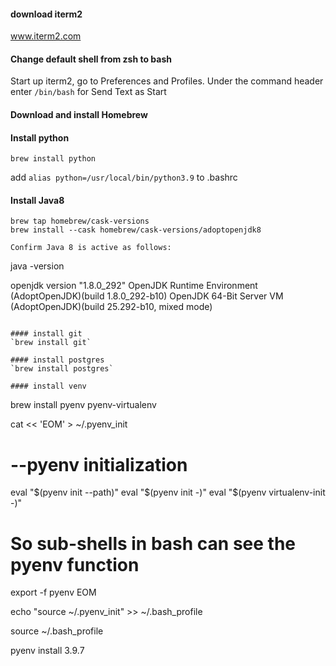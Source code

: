 #### download iterm2
www.iterm2.com

#### Change default shell from zsh to bash
Start up iterm2, go to Preferences and Profiles. Under the command header enter `/bin/bash` for Send Text as Start

#### Download and install Homebrew

#### Install python
```
brew install python
```
add `alias python=/usr/local/bin/python3.9` to .bashrc

#### Install Java8
```
brew tap homebrew/cask-versions
brew install --cask homebrew/cask-versions/adoptopenjdk8

Confirm Java 8 is active as follows:
```
java -version

openjdk version "1.8.0_292"
OpenJDK Runtime Environment (AdoptOpenJDK)(build 1.8.0_292-b10)
OpenJDK 64-Bit Server VM (AdoptOpenJDK)(build 25.292-b10, mixed mode)
```

#### install git
`brew install git`

#### install postgres
`brew install postgres`

#### install venv
```
brew install pyenv pyenv-virtualenv

cat << 'EOM' > ~/.pyenv_init
# --pyenv initialization
eval "$(pyenv init --path)"
eval "$(pyenv init -)"
eval "$(pyenv virtualenv-init -)"
# So sub-shells in bash can see the pyenv function
export -f pyenv
EOM

echo "source ~/.pyenv_init" >> ~/.bash_profile

source ~/.bash_profile

pyenv install 3.9.7

```
